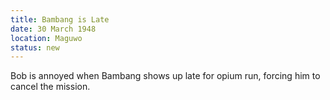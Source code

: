 ```yaml
---
title: Bambang is Late
date: 30 March 1948
location: Maguwo
status: new
---
```


Bob is annoyed when Bambang shows up late for opium run, forcing him to cancel the mission.
